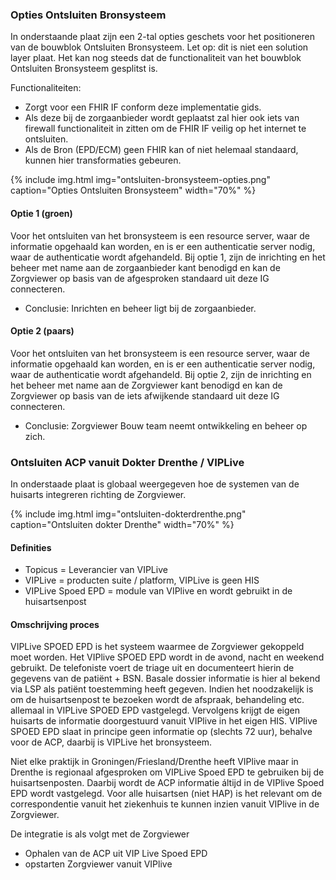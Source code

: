 ### Opties Ontsluiten Bronsysteem

In onderstaande plaat zijn een 2-tal opties geschets voor het positioneren van de bouwblok Ontsluiten Bronsysteem.
Let op: dit is niet een solution layer plaat. Het kan nog steeds dat de functionaliteit van het bouwblok Ontsluiten Bronsysteem gesplitst is.

Functionaliteiten:
* Zorgt voor een FHIR IF conform deze implementatie gids.
* Als deze bij de zorgaanbieder wordt geplaatst zal hier ook iets van firewall functionaliteit in zitten om de FHIR IF veilig op het internet te ontsluiten.
* Als de Bron (EPD/ECM) geen FHIR kan of niet helemaal standaard, kunnen hier transformaties gebeuren.

{% include img.html img="ontsluiten-bronsysteem-opties.png" caption="Opties Ontsluiten Bronsysteem" width="70%" %}

#### Optie 1 (groen)
Voor het ontsluiten van het bronsysteem is een resource server, waar de informatie opgehaald kan worden, en is er een authenticatie server nodig, waar de authenticatie wordt afgehandeld. Bij optie 1, zijn de inrichting en het beheer met name aan de zorgaanbieder kant benodigd en kan de Zorgviewer op basis van de afgesproken standaard uit deze IG connecteren. 

* Conclusie: Inrichten en beheer ligt bij de zorgaanbieder.

#### Optie 2 (paars)
Voor het ontsluiten van het bronsysteem is een resource server, waar de informatie opgehaald kan worden, en is er een authenticatie server nodig, waar de authenticatie wordt afgehandeld. Bij optie 2, zijn de inrichting en het beheer met name aan de Zorgviewer kant benodigd en kan de Zorgviewer op basis van de iets afwijkende standaard uit deze IG connecteren. 

* Conclusie: Zorgviewer Bouw team neemt ontwikkeling en beheer op zich.

### Ontsluiten ACP vanuit Dokter Drenthe / VIPLive

In onderstaade plaat is globaal weergegeven hoe de systemen van de huisarts integreren richting de Zorgviewer.

{% include img.html img="ontsluiten-dokterdrenthe.png" caption="Ontsluiten dokter Drenthe" width="70%" %}

#### Definities
* Topicus = Leverancier van VIPLive
* VIPLive = producten suite / platform, VIPLive is geen HIS
* VIPLive Spoed EPD = module van VIPlive en wordt gebruikt in de huisartsenpost

#### Omschrijving proces
VIPLive SPOED EPD is het systeem waarmee de Zorgviewer gekoppeld moet worden. Het VIPlive SPOED EPD wordt in de avond, nacht en weekend gebruikt. De telefoniste voert de triage uit en documenteert hierin de gegevens van de patiënt + BSN. Basale dossier informatie is hier al bekend via LSP als patiënt toestemming heeft gegeven.
Indien het noodzakelijk is om de huisartsenpost te bezoeken wordt de afspraak, behandeling etc. allemaal in VIPLive SPOED EPD vastgelegd. Vervolgens krijgt de eigen huisarts de informatie doorgestuurd vanuit VIPlive in het eigen HIS. VIPlive SPOED EPD slaat in principe geen informatie op (slechts 72 uur), behalve voor de ACP, daarbij is VIPLive het bronsysteem.
 
Niet elke praktijk in Groningen/Friesland/Drenthe heeft VIPlive maar in Drenthe is regionaal afgesproken om VIPLive Spoed EPD te gebruiken bij de huisartsenposten. Daarbij wordt de ACP informatie áltijd in de VIPlive Spoed EPD wordt vastgelegd. Voor alle huisartsen (niet HAP) is het relevant om de correspondentie vanuit het ziekenhuis te kunnen inzien vanuit VIPlive in de Zorgviewer. 

De integratie is als volgt met de Zorgviewer
* Ophalen van de ACP uit VIP Live Spoed EPD
* opstarten Zorgviewer vanuit VIPlive

 